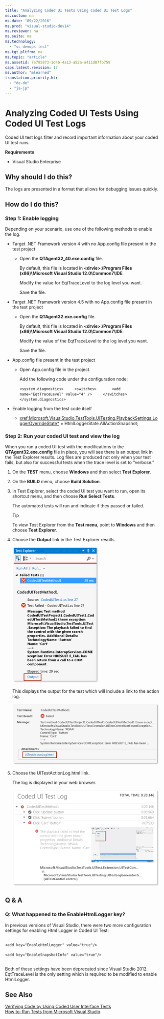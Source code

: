 ```yaml
---
title: "Analyzing Coded UI Tests Using Coded UI Test Logs"
ms.custom: na
ms.date: "09/22/2016"
ms.prod: "visual-studio-dev14"
ms.reviewer: na
ms.suite: na
ms.technology: 
  - "vs-devops-test"
ms.tgt_pltfrm: na
ms.topic: "article"
ms.assetid: 7e795873-1d4b-4a13-a52a-a411d87fb759
caps.latest.revision: 17
ms.author: "mlearned"
translation.priority.ht: 
  - "de-de"
  - "ja-jp"
---
```

# Analyzing Coded UI Tests Using Coded UI Test Logs
Coded UI test logs filter and record important information about your coded UI test runs.  
  
 **Requirements**  
  
-   Visual Studio Enterprise  
  
## Why should I do this?  
 The logs are presented in a format that allows for debugging issues quickly.  
  
## How do I do this?  
  
### Step 1: Enable logging  
 Depending on your scenario, use one of the following methods to enable the log.  
  
-   Target .NET Framework version 4 with no App.config file present in the test project  
  
    -   Open the **QTAgent32_40.exe.config** file.  
  
         By default, this file is located in **<drvie\>:\Program Files (x86)\Microsoft Visual Studio 12.0\Common7\IDE**.  
  
         Modify the value for EqtTraceLevel to the log level you want.  
  
         Save the file.  
  
-   Target .NET Framework version 4.5 with no App.config file present in the test project  
  
    -   Open the **QTAgent32.exe.config** file.  
  
         By default, this file is located in **<drvie\>:\Program Files (x86)\Microsoft Visual Studio 12.0\Common7\IDE**.  
  
         Modify the value of the EqtTraceLevel to the log level you want.  
  
         Save the file.  
  
-   App.config file present in the test project  
  
    -   Open App.config file in the project.  
  
         Add the following code under the configuration node:  
  
         `<system.diagnostics>     <switches>       <add name="EqtTraceLevel" value="4" />     </switches>  </system.diagnostics>`  
  
-   Enable logging from the test code itself  
  
    -   <xref:Microsoft.VisualStudio.TestTools.UITesting.PlaybackSettings.LoggerOverrideState*> = HtmlLoggerState.AllActionSnapshot;  
  
### Step 2: Run your coded UI test and view the log  
 When you run a coded UI test with the modifications to the **QTAgent32.exe.config** file in place, you will see there is an output link in the Test Explorer results. Log files are produced not only when your test fails, but also for successful tests when the trace level is set to “verbose.”  
  
1.  On the **TEST** menu, choose **Windows** and then select **Test Explorer**.  
  
2.  On the **BUILD** menu, choose **Build Solution**.  
  
3.  In Test Explorer, select the coded UI test you want to run, open its shortcut menu, and then choose **Run Select Tests**.  
  
     The automated tests will run and indicate if they passed or failed.  
  
    > [!TIP]
    >  To view Test Explorer from the **Test menu**, point to **Windows** and then choose **Test Explorer**.  
  
4.  Choose the **Output** link in the Test Explorer results.  
  
     ![Output link in the Test Explorer](../vs140/media/cuit_htmlactionlog1.png "CUIT_HTMLActionLog1")  
  
     This displays the output for the test which will include a link to the action log.  
  
     ![Results and output links from coded UI test](../vs140/media/cuit_htmlactionlog2.png "CUIT_HTMLActionLog2")  
  
5.  Choose the UITestActionLog.html link.  
  
     The log is displayed in your web browser.  
  
     ![Coded UI test log file](../vs140/media/cuit_htmlactionlog3.png "CUIT_HTMLActionLog3")  
  
## Q & A  
  
### Q: What happened to the EnableHtmlLogger key?  
 In previous versions of Visual Studio, there were two more configuration settings for enabling Html Logger in Coded UI Test:  
  
```  
  
<add key="EnableHtmlLogger" value="true"/>  
  
<add key="EnableSnapshotInfo" value="true"/>  
  
```  
  
 Both of these settings have been deprecated since Visual Studio 2012. EqtTraceLevel is the only setting which is required to be modified to enable HtmlLogger.  
  
## See Also  
 [Verifying Code by Using Coded User Interface Tests](../vs140/use-ui-automation-to-test-your-code.md)   
 [How to: Run Tests from Microsoft Visual Studio](assetId:///1a1207a9-2a33-4a1e-a1e3-ddf0181b1046)